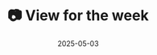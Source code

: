 ---
title: '📷 View for the week'
date: '2025-05-03'
image: 'https://cdn.diblasio.social/static/photos/2025/20250503_152912.jpg'
thumbnail: 'https://cdn.diblasio.social/static/photos/2025/thumbnails/20250503_152912.jpg'
alt_text: "Cityscape with apartment buildings under a cloudy sky."
tags:
  - "#Paris"
  - "#France"
  - "#Photography"
  - "#Cityscape"
  - "#UrbanView"
  - "#Architecture"
  - "#CloudySkies"
  - "#Skyline"
  - "#CityPhotography"
  - "#ShotOniPhone"
  - "#Halide"
  - "#ProcessZero"
description: ''
created_date: '2025-05-03'
location: "Unknown location"
exif_data: "Apple iPhone 15 Pro 9mm f/2.8 (1/1200 | f/2.8 | ISO 25)"
draft: false
---